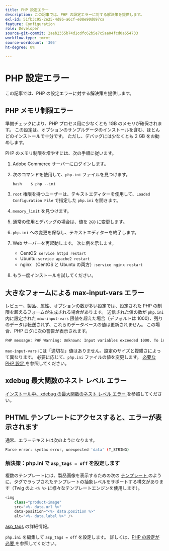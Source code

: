 ```yaml
---
title: PHP 設定エラー
description: この記事では、PHP の設定エラーに対する解決策を提供します。
exl-id: 51fb3c95-2e25-4d86-a6cf-e08e90d097ca
feature: Configuration
role: Developer
source-git-commit: 2aeb2355b74d1cdfc62b5e7c5aa04fcd0a654733
workflow-type: tm+mt
source-wordcount: '305'
ht-degree: 0%

---
```


# PHP 設定エラー

この記事では、PHP の設定エラーに対する解決策を提供します。

## PHP メモリ制限エラー

準備チェックにより、PHP プロセス用に少なくとも 1GB のメモリが確保されます。 この設定は、オプションのサンプルデータのインストールを含む、ほとんどのインストールで十分です。 ただし、デバッグには少なくとも 2 GB をお勧めします。

PHP のメモリ制限を増やすには、次の手順に従います。

1. Adobe Commerce サーバーにログインします。
1. 次のコマンドを使用して、`php.ini` ファイルを見つけます。

   ```
   bash    $ php --ini
   ```

1. `root` 権限を持つユーザーは、テキストエディターを使用して、`Loaded Configuration File` で指定した `php.ini` を開きます。
1. `memory_limit` を見つけます。
1. 通常の使用とデバッグの場合は、値を `2GB` に変更します。
1. `php.ini` への変更を保存し、テキストエディターを終了します。
1. Web サーバーを再起動します。 次に例を示します。

   * CentOS: `service httpd restart`
   * Ubuntu: `service apache2 restart`
   * nginx （CentOS と Ubuntu の両方）:`service nginx restart`

1. もう一度インストールを試してください。

## 大きなフォームによる max-input-vars エラー

レビュー、製品、属性、オプションの数が多い設定では、設定された PHP の制限を超えるフォームが生成される場合があります。 送信された値の数が `php.ini` 内に設定された `max-input-vars` 限値を超えた場合（デフォルトは 1000）、残りのデータは転送されず、これらのデータベースの値は更新されません。 この場合、PHP ログに次の警告が表示されます。

```bash
PHP message: PHP Warning: Unknown: Input variables exceeded 1000. To increase the limit change max_input_vars in php.ini.
```

`max-input-vars` には「適切な」値はありません。設定のサイズと複雑さによって異なります。 必要に応じて、`php.ini` ファイルの値を変更します。 [ 必要な PHP 設定 ](https://experienceleague.adobe.com/ja/docs/commerce-operations/installation-guide/prerequisites/php-settings) を参照してください。

## xdebug 最大関数のネスト レベル エラー

[ インストール中、xdebug の最大関数のネスト レベル エラー ](/help/troubleshooting/miscellaneous/installation-xdebug-maximum-function-nesting-level-error.md) を参照してください。

## PHTML テンプレートにアクセスすると、エラーが表示されます

通常、エラーテキストは次のようになります。

```bash
Parse error: syntax error, unexpected 'data' (T_STRING)
```

### 解決策：php.ini で `asp_tags = off` を設定します

複数のテンプレートには、製品画像を表示するための次の [ テンプレート ](https://github.com/magento/magento2/blob/2.0/app/code/Magento/Catalog/view/adminhtml/templates/product/edit/base_image.phtml) のように、タグでラップされたテンプレートの抽象レベルをサポートする構文があります（Twig のよ `<% %>` に様々なテンプレートエンジンを使用します）。

```php
<img
    class="product-image"
    src="<%- data.url %>"
    data-position="<%- data.position %>"
    alt="<%- data.label %>" />
```

[asp\_tags](http://php.net/manual/en/ini.core.php#ini.asp-tags) の詳細情報。

`php.ini` を編集して `asp_tags = off` を設定します。 詳しくは、[PHP の設定が必要 ](https://experienceleague.adobe.com/ja/docs/commerce-operations/installation-guide/prerequisites/php-settings) を参照してください。
